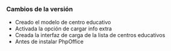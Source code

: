 <h3>Cambios de la versión</h3>

<ul>
<li>Creado el modelo de centro educativo</li>
<li>Activada la opción de cargar info extra</li>
<li>Creada la interfaz de carga de la lista de centros educativos</li>
<li>Antes de instalar PhpOffice</li>
</ul>        